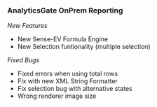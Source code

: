 ### AnalyticsGate OnPrem Reporting

*New Features*
- New Sense-EV Formula Engine
- New Selection funtionality (multiple selection)

*Fixed Bugs*
- Fixed errors when using total rows
- Fix with new XML String Formatter
- Fix selection bug with alternative states
- Wrong renderer image size
